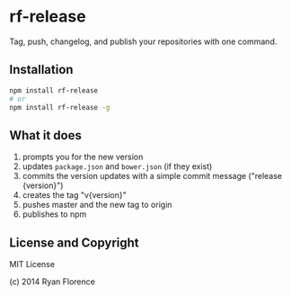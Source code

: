 rf-release
==========

Tag, push, changelog, and publish your repositories with one command.

Installation
------------

```sh
npm install rf-release
# or
npm install rf-release -g
```

What it does
------------

1. prompts you for the new version
2. updates `package.json` and `bower.json` (if they exist)
3. commits the version updates with a simple commit message
   ("release {version}")
4. creates the tag "v{version}"
5. pushes master and the new tag to origin
6. publishes to npm


License and Copyright
---------------------

MIT License

(c) 2014 Ryan Florence


